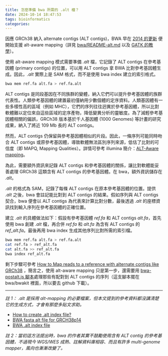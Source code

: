 ```yaml
---
title: 怎麼準備 bwa 所需的 .alt 檔？
date: 2024-10-14 18:47:53
tags: bioinformatics
categories:
---
```


因應 GRCh38 納入 alternate contigs (ALT contigs)，BWA 早在 [2014 的更新](https://sourceforge.net/p/bio-bwa/mailman/message/32845712/) 便開始支援 alt-aware mapping（詳見 [bwa/README-alt.md](https://github.com/lh3/bwa/blob/master/README-alt.md) 以及 [GATK 的教學](https://sites.google.com/a/broadinstitute.org/legacy-gatk-documentation/tutorials/8017-How-to-Map-reads-to-a-reference-with-alternate-contigs-like-GRCh38)）。

使用 alt-aware mapping 模式需要準備 *.alt* 檔，它記錄了 ALT contigs 在參考基因體 (primary contigs) 的位置，可以用 ALT contigs 拿 BWA 比對參考基因體生成。因此，*.alt* 實際上是 SAM 格式，而不是使用 bwa index 建立的索引格式。

```bash
bwa mem ref.fa alt.fa > ref.fa.alt
```
<!--more-->

ALT contigs 是同段基因在不同族群的變體，納入它們可以提升參考基因體的族群代表性。人類參考基因體的建置最初僅納用少數個體的定序資料。人類基因體有一些多樣性高的區域（例如 MHC），它們的序列往往迥異於參考基因體，所以比對軟體難以定位來自這些區域的定序產物，降低變異分析的靈敏度。為了減輕參考基因體相關的偏誤，GRCh38 版本基於千人基因體 (1000 Genomes) 等計畫的研究成果，納入了將近 109 Mb 長的 ALT contigs。

然而，ALT contigs 仍保留與參考基因體相似的片段。因此，一條序列可能同時吻合 ALT contigs 或原參考基因體，導致軟體無法區別序列來源，低估了比對的可信度（即 MAPQ, Mapping Qualities）。詳情可參考 illumina 簡介：[ALT-Aware mapping](https://jp.support.illumina.com/content/dam/illumina-support/help/Illumina_DRAGEN_Bio_IT_Platform_v3_7_1000000141465/Content/SW/Informatics/Dragen/GPipelineAltMap_fDG.htm)。

為此，需要額外資訊來記錄 ALT contigs 和參考基因體的關係，讓比對軟體能妥善處理 GRCh38 這類含有 ALT contigs 的參考基因體。在 bwa，額外資訊儲存在 *.alt*。

*.alt* 的格式為 SAM，記錄了每條 ALT contigs 在原本參考基因體的位置。提供 *.alt* 之後，bwa 會註記能比對到 ALT contigs 的結果。假如序列與 ALT contigs 契合，bwa 便會以 ALT contigs 為代表來計算比對分數，最後透過 *.alt* 的座標資訊找到輸入序列在參考基因體的正確位置。

建立 *.alt* 的具體做法如下：假設有參考基因體 *ref.fa* 和 ALT contigs *alt.fa*，首先使用 bwa 創建 *.alt* 檔，再合併 *ref.fa* 和 *alt.fa* 為含有 ALT contigs 的 *ref_alt.fa*。最後再用 bwa index 生成其他序列比對所需的索引檔。

```bash
bwa mem ref.fa alt.fa > ref.fa.alt
cat ref.fa > ref_alt.fa
cat alt.fa >> ref_alt.fa
bwa index ref_alt.fa
```

剩下步驟可參考 [How to Map reads to a reference with alternate contigs like GRCh38](https://sites.google.com/a/broadinstitute.org/legacy-gatk-documentation/tutorials/8017-How-to-Map-reads-to-a-reference-with-alternate-contigs-like-GRCh38) ，簡言之，使用 alt-aware mapping 只是第一步，還需要用 [bwa-postalt.js 腳本](https://github.com/lh3/bwa/tree/master/bwakit)處理那些有配對到 ALT contigs 的序列（這支腳本擺在 bwa/bwakit 裡面，所以要去 github 下載）。

---
*註 1： .alt 是採用 alt-mapping 的必要檔案，但本文提到的參考資料都沒講清楚它的生成方式，才會有那麼多貼文求助。*

- [How to create .alt index file?](https://github.com/lh3/bwa/issues/231)
- [BWA fasta alt file for GRCH38p14](https://www.reddit.com/r/bioinformatics/comments/17snuzk/bwa_fasta_alt_file_for_grch38p14/)
- [BWA .alt index file](https://www.biostars.org/p/432382/)

*註 2：當初這方法提出時，bwa 的作者其實不鼓勵使用含有 ALT contig 的參考基因體，不過現今 WGS/WES 成熟、註解資料庫相容、而且有許多 multi-genome mapper，風向也漸漸改變了。*